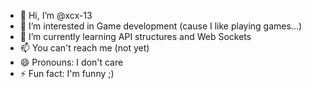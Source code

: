 - 👋 Hi, I’m @xcx-13
- 👀 I’m interested in Game development (cause I like playing games...)
- 🌱 I’m currently learning API structures and Web Sockets
- 📫 You can't reach me (not yet)
- 😄 Pronouns: I don't care
- ⚡ Fun fact: I'm funny ;)
